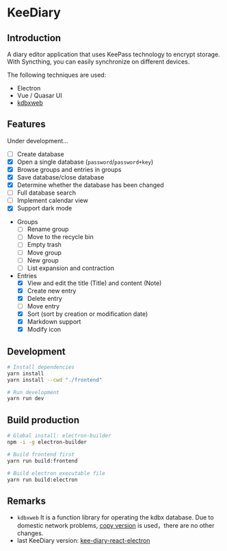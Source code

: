 # KeeDiary

## Introduction

A diary editor application that uses KeePass technology to encrypt storage. With Syncthing, you can easily synchronize on different devices.

The following techniques are used:

- Electron
- Vue / Quasar UI
- [kdbxweb](https://github.com/keeweb/kdbxweb)

## Features

Under development...

- [ ] Create database
- [X] Open a single database (`password`/`password+key`)
- [X] Browse groups and entries in groups
- [X] Save database/close database
- [X] Determine whether the database has been changed
- [ ] Full database search
- [ ] Implement calendar view
- [X] Support dark mode
- Groups
    - [ ] Rename group
    - [ ] Move to the recycle bin
    - [ ] Empty trash
    - [ ] Move group
    - [ ] New group
    - [ ] List expansion and contraction
- Entries
    - [X] View and edit the title (Title) and content (Note)
    - [X] Create new entry
    - [X] Delete entry
    - [ ] Move entry
    - [X] Sort (sort by creation or modification date)
    - [X] Markdown support
    - [X] Modify icon

## Development

```sh
# Install dependencies
yarn install
yarn install --cwd "./frontend"

# Run development
yarn run dev
```

## Build production

```sh
# Global install: electron-builder
npm -i -g electron-builder

# Build frontend first
yarn run build:frontend

# Build electron executable file
yarn run build:electron
```

## Remarks

- `kdbxweb` It is a function library for operating the kdbx database. Due to domestic network problems, [copy version](https://gitee.com/canwdev/kdbxweb) is used，there are no other changes.
- last KeeDiary version: [kee-diary-react-electron](https://github.com/canwdev/kee-diary-react-electron)




